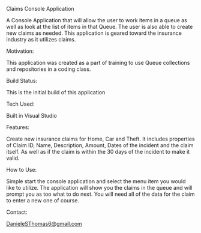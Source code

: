 Claims Console Application

A Console Application that will allow the user to work items in a queue as well as look at the list of items in that Queue. The user is also able to create new claims as needed. This application is geared toward the insurance industry as it utilizes claims.

Motivation:

This application was created as a part of training to use Queue collections and repositories in a coding class.

Build Status:

This is the initial build of this application

Tech Used:

Built in Visual Studio

Features:

Create new insurance claims for Home, Car and Theft. It includes properties of Claim ID, Name, Description, Amount, Dates of the incident and the claim itself. As well as if the claim is within the 30 days of the incident to make it valid.

How to Use:

Simple start the console application and select the menu item you would like to utilize. The application will show you the claims in the queue and will prompt you as too what to do next. You will need all of the data for the claim to enter a new one of course.

Contact:

DanieleSThomas6@gmail.com
